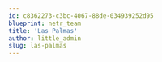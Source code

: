 ```yaml
---
id: c8362273-c3bc-4067-88de-034939252d95
blueprint: netr_team
title: 'Las Palmas'
author: little_admin
slug: las-palmas
---
```

